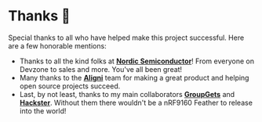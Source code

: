 # Thanks 🙏

Special thanks to all who have helped make this project successful. Here are a few honorable mentions:

 - Thanks to all the kind folks at **[Nordic Semiconductor][Nordic]**! From everyone on Devzone to sales and more. You've all been great!
 - Many thanks to the **[Aligni][Aligni]** team for making a great product and helping open source projects succeed.
 - Last, by not least, thanks to my main collaborators **[GroupGets][GroupGets]** and **[Hackster][Hackster]**. Without them there wouldn't be a nRF9160 Feather to release into the world!

[Nordic]: https://www.nordicsemi.com
[Aligni]: https://www.aligni.com
[GroupGets]: https://www.groupgets.com
[Hackster]: https://www.hackster.io